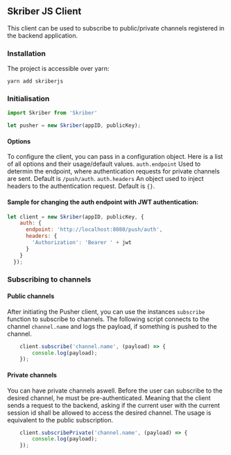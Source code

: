 ## Skriber JS Client
This client can be used to subscribe to public/private channels registered in the backend application. 

### Installation
The project is accessible over yarn:
```yarn
yarn add skriberjs
```

### Initialisation
```javascript
import Skriber from 'Skriber'

let pusher = new Skriber(appID, publicKey);
```

#### Options
To configure the client, you can pass in a configuration object. Here is a list of all options and their usage/default values.
`auth.endpoint` Used to determin the endpoint, where authentication requests for private channels are sent. Default is `/push/auth`.
`auth.headers` An object used to inject headers to the authentication request. Default is `{}`.

#### Sample for changing the auth endpoint with JWT authentication:
```javascript
let client = new Skriber(appID, publicKey, {
    auth: {
      endpoint: 'http://localhost:8080/push/auth',
      headers: {
        'Authorization': 'Bearer ' + jwt
      }
    }
  });
````

### Subscribing to channels

#### Public channels
After initiating the Pusher client, you can use the instances `subscribe` function to subscribe to channels. The following script connects to the channel `channel.name` and logs the payload, if something is pushed to the channel.
```javascript
	client.subscribe('channel.name', (payload) => {
		console.log(payload);
	});
```

#### Private channels
You can have private channels aswell. Before the user can subscribe to the desired channel, he must be pre-authenticated. Meaning that the client sends a request to the backend, asking if the current user with the current session id shall be allowed to access the desired channel. The usage is equivalent to the public subscription.
```javascript
	client.subscribePrivate('channel.name', (payload) => {
		console.log(payload);
	});
```